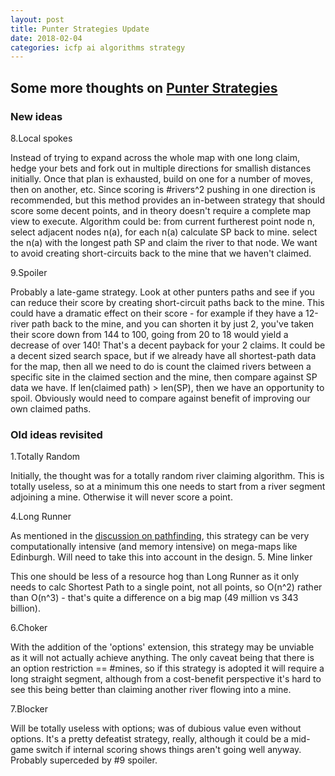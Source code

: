 ```yaml
---
layout: post
title: Punter Strategies Update
date: 2018-02-04
categories: icfp ai algorithms strategy
---
```


## Some more thoughts on [Punter Strategies](/icfp/ai/algorithms/strategy/2018/01/27/punter-strategies.html)

### New ideas
8.Local spokes

Instead of trying to expand across the whole map with one long claim, hedge your bets and fork out in multiple directions for smallish distances initially.  Once that plan is exhausted, build on one for a number of moves, then on another, etc.  Since scoring is #rivers^2 pushing in one direction is recommended, but this method provides an in-between strategy that should score some decent points, and in theory doesn't require a complete map view to execute.  Algorithm could be: from current furtherest point node n, select adjacent nodes n(a), for each n(a) calculate SP back to mine. select the n(a) with the longest path SP and claim the river to that node.  We want to avoid creating short-circuits back to the mine that we haven't claimed.

9.Spoiler

Probably a late-game strategy. Look at other punters paths and see if you can reduce their score by creating short-circuit paths back to the mine. This could have a dramatic effect on their score - for example if they have a 12-river path back to the mine, and you can shorten it by just 2, you've taken their score down from 144 to 100, going from 20 to 18 would yield a decrease of over 140!  That's a decent payback for your 2 claims.  It could be a decent sized search space, but if we already have all shortest-path data for the map, then all we need to do is count the claimed rivers between a specific site in the claimed section and the mine, then compare against SP data we have. If len(claimed path) > len(SP), then we have an opportunity to spoil. Obviously would need to compare against benefit of improving our own claimed paths.

### Old ideas revisited

1.Totally Random

Initially, the thought was for a totally random river claiming algorithm.  This is totally useless, so at a minimum this one needs to start from a river segment adjoining a mine.  Otherwise it will never score a point.

4.Long Runner

As mentioned in the [discussion on pathfinding](/math/graph/pathfinding/complexity/big-o/2018/02/03/pathfinding-woes.html), this strategy can be very computationally intensive (and memory intensive) on mega-maps like Edinburgh.  Will need to take this into account in the design.
5. Mine linker

This one should be less of a resource hog than Long Runner as it only needs to calc Shortest Path to a single point, not all points, so O(n^2) rather than O(n^3) - that's quite a difference on a big map (49 million vs 343 billion).

6.Choker

With the addition of the 'options' extension, this strategy may be unviable as it will not actually achieve anything. The only caveat being that there is an option restriction == #mines, so if this strategy is adopted it will require a long straight segment, although from a cost-benefit perspective it's hard to see this being better than claiming another river flowing into a mine.

7.Blocker

Will be totally useless with options; was of dubious value even without options.  It's a pretty defeatist strategy, really, although it could be a mid-game switch if internal scoring shows things aren't going well anyway. Probably superceded by #9 spoiler.
